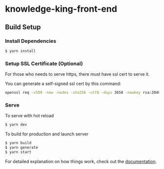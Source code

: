 # knowledge-king-front-end

## Build Setup

### Install Dependencies
```bash
$ yarn install
```

### Setup SSL Certificate (Optional)
For those who needs to serve https, there must have ssl cert to serve it.

You can generate a self-signed ssl cert by this command:
```bash
openssl req -x509 -new -nodes -sha256 -utf8 -days 3650 -newkey rsa:2048 -keyout ./certs/cert.key -out ./certs/cert.crt
```

### Serve
To serve with hot reload
```bash
$ yarn dev
```

To build for production and launch server
```bash
$ yarn build
$ yarn generate
$ yarn start
```

For detailed explanation on how things work, check out the [documentation](https://nuxtjs.org).
